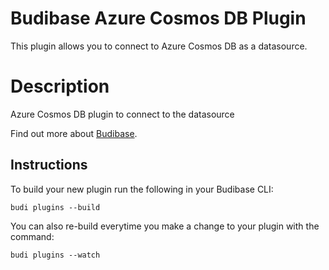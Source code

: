 # Budibase Azure Cosmos DB Plugin
This plugin allows you to connect to Azure Cosmos DB as a datasource.

# Description
Azure Cosmos DB plugin to connect to the datasource

Find out more about [Budibase](https://github.com/Budibase/budibase).

## Instructions

To build your new  plugin run the following in your Budibase CLI:
```
budi plugins --build
```

You can also re-build everytime you make a change to your plugin with the command:
```
budi plugins --watch
```
